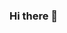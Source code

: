 ### Hi there 👋

<!--
**Richardowsky/Richardowsky** is a ✨ _special_ ✨ repository because its `README.md` (this file) appears on your GitHub profile.

I have an experience in software engineering, which consists of but is not limited to the following points:
- solution architecture development
- open-source software implementation
- high-load distributed systems development
- study of consensus algorithms
- research activities

## How to reach me 📫  
- [LinkedIn](https://www.linkedin.com/in/konstantin-1823/)
- [brooklyn.od.ua@gmail.com](brooklyn.od.ua@gmail.com)

Here are some ideas to get you started:

- 🔭 I’m currently working on ...
- 🌱 I’m currently learning ...
- 👯 I’m looking to collaborate on ...
- 🤔 I’m looking for help with ...
- 💬 Ask me about ...
- 📫 How to reach me: ...
- 😄 Pronouns: ...
- ⚡ Fun fact: ...
-->
